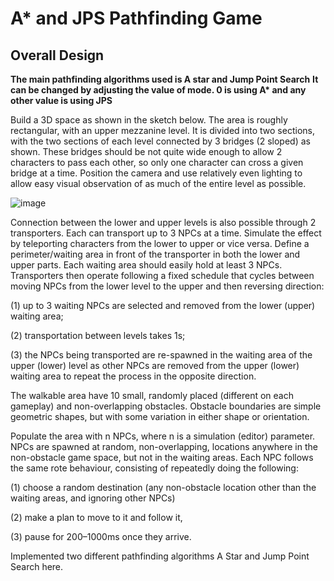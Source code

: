 # A* and JPS Pathfinding Game
## Overall Design

__The main pathfinding algorithms used is A star and Jump Point Search__
__It can be changed by adjusting the value of mode. 0 is using A* and any other value is using JPS__

Build a 3D space as shown in the sketch below. The area is roughly rectangular, with an upper mezzanine level. It is divided into two sections, with the two sections of each level connected by 3 bridges (2 sloped) as shown. These bridges should be not quite wide enough to allow 2 characters to pass each other, so only one character can cross a given bridge at a time. Position the camera and use relatively even lighting to allow easy visual observation of as much of the entire level as possible.

![image](https://user-images.githubusercontent.com/68981504/148135251-7bae8401-4f1d-4d90-9b32-624b1f7a30b2.png)

Connection between the lower and upper levels is also possible through 2 transporters. Each can transport up to 3 NPCs at a time. Simulate the effect by teleporting characters from the lower to upper or vice versa. Define a perimeter/waiting area in front of the transporter in both the lower and upper parts. Each waiting area should easily hold at least 3 NPCs. Transporters then operate following a fixed schedule that cycles between moving NPCs from the lower level to the upper and then reversing direction: 

(1) up to 3 waiting NPCs are selected and removed from the lower (upper) waiting area; 

(2) transportation between levels takes 1s; 

(3) the NPCs being transported are re-spawned in the waiting area of the upper (lower) level as other NPCs are removed from the upper (lower) waiting area to repeat the process in the opposite direction.

The walkable area have 10 small, randomly placed (different on each gameplay) and non-overlapping obstacles. Obstacle boundaries are simple geometric shapes, but with some variation in either shape or orientation.

Populate the area with n NPCs, where n is a simulation (editor) parameter. NPCs are spawned at random, non-overlapping, locations anywhere in the non-obstacle game space, but not in the waiting areas. Each NPC follows the same rote behaviour, consisting of repeatedly doing the following: 

(1) choose a random destination (any non-obstacle location other than the waiting areas, and ignoring other NPCs) 

(2) make a plan to move to it and follow it, 

(3) pause for 200–1000ms once they arrive.

Implemented two different pathfinding algorithms A Star and Jump Point Search here.
